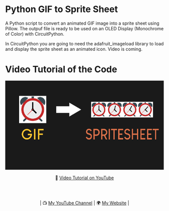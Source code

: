 # Python GIF to Sprite Sheet

A Python script to convert an animated GIF image into a sprite sheet using Pillow. The outpuf file is ready to be used on an OLED Display (Monochrome of Color) with CircuitPython.
 
 In CircuitPython you are going to need the adafruit_imageload library to load and display the sprite sheet as an animated icon. Video is coming.

# Video Tutorial of the Code

<p align="center">
  <img src="preview.jpg" alt="" width="800">
</p>

<p align="center">
🎥 <a href="https://youtu.be/bTRD8E66Pew">Video Tutorial on YouTube</a>
</p>

<br>
<br>
<p align="center">
| 📺 <a href="https://www.youtube.com/channel/UC3ivOTE5EgpmF2DHLBmWIWg">My YouTube Channel</a>
| 🌍 <a href="http://www.educ8s.tv">My Website</a> | <br>
</p>
